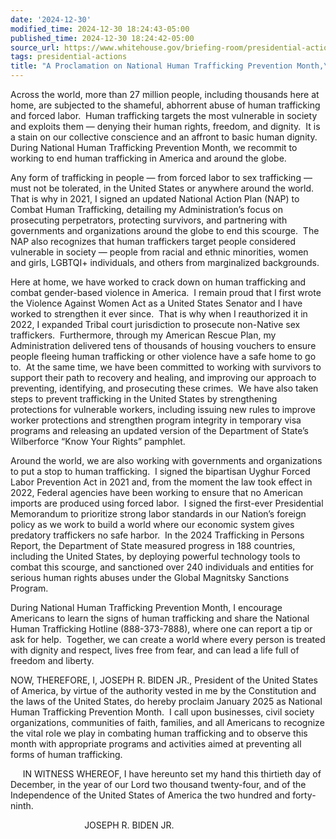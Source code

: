 ```yaml
---
date: '2024-12-30'
modified_time: 2024-12-30 18:24:43-05:00
published_time: 2024-12-30 18:24:42-05:00
source_url: https://www.whitehouse.gov/briefing-room/presidential-actions/2024/12/30/a-proclamation-on-national-human-trafficking-prevention-month-2025/
tags: presidential-actions
title: "A Proclamation on National Human Trafficking Prevention Month,\_2025"
---
```

 
Across the world, more than 27 million people, including thousands here
at home, are subjected to the shameful, abhorrent abuse of human
trafficking and forced labor.  Human trafficking targets the most
vulnerable in society and exploits them — denying their human rights,
freedom, and dignity.  It is a stain on our collective conscience and an
affront to basic human dignity.  During National Human Trafficking
Prevention Month, we recommit to working to end human trafficking in
America and around the globe.

Any form of trafficking in people — from forced labor to sex trafficking
— must not be tolerated, in the United States or anywhere around the
world.  That is why in 2021, I signed an updated National Action Plan
(NAP) to Combat Human Trafficking, detailing my Administration’s focus
on prosecuting perpetrators, protecting survivors, and partnering with
governments and organizations around the globe to end this scourge.  The
NAP also recognizes that human traffickers target people considered
vulnerable in society — people from racial and ethnic minorities, women
and girls, LGBTQI+ individuals, and others from marginalized
backgrounds. 

Here at home, we have worked to crack down on human trafficking and
combat gender-based violence in America.  I remain proud that I first
wrote the Violence Against Women Act as a United States Senator and I
have worked to strengthen it ever since.  That is why when I
reauthorized it in 2022, I expanded Tribal court jurisdiction to
prosecute non-Native sex traffickers.  Furthermore, through my American
Rescue Plan, my Administration delivered tens of thousands of housing
vouchers to ensure people fleeing human trafficking or other violence
have a safe home to go to.  At the same time, we have been committed to
working with survivors to support their path to recovery and healing,
and improving our approach to preventing, identifying, and prosecuting
these crimes.  We have also taken steps to prevent trafficking in the
United States by strengthening protections for vulnerable workers,
including issuing new rules to improve worker protections and strengthen
program integrity in temporary visa programs and releasing an updated
version of the Department of State’s Wilberforce “Know Your Rights”
pamphlet.

Around the world, we are also working with governments and organizations
to put a stop to human trafficking.  I signed the bipartisan Uyghur
Forced Labor Prevention Act in 2021 and, from the moment the law took
effect in 2022, Federal agencies have been working to ensure that no
American imports are produced using forced labor.  I signed the
first-ever Presidential Memorandum to prioritize strong labor standards
in our Nation’s foreign policy as we work to build a world where our
economic system gives predatory traffickers no safe harbor.  In the 2024
Trafficking in Persons Report, the Department of State measured progress
in 188 countries, including the United States, by deploying powerful
technology tools to combat this scourge, and sanctioned over 240
individuals and entities for serious human rights abuses under the
Global Magnitsky Sanctions Program.

During National Human Trafficking Prevention Month, I encourage
Americans to learn the signs of human trafficking and share the National
Human Trafficking Hotline (888-373-7888), where one can report a tip or
ask for help.  Together, we can create a world where every person is
treated with dignity and respect, lives free from fear, and can lead a
life full of freedom and liberty.

NOW, THEREFORE, I, JOSEPH R. BIDEN JR., President of the United States
of America, by virtue of the authority vested in me by the Constitution
and the laws of the United States, do hereby proclaim January 2025 as
National Human Trafficking Prevention Month.  I call upon businesses,
civil society organizations, communities of faith, families, and all
Americans to recognize the vital role we play in combating human
trafficking and to observe this month with appropriate programs and
activities aimed at preventing all forms of human trafficking.

     IN WITNESS WHEREOF, I have hereunto set my hand this thirtieth day
of December, in the year of our Lord two thousand twenty-four, and of
the Independence of the United States of America the two hundred and
forty-ninth.

                              JOSEPH R. BIDEN JR.
